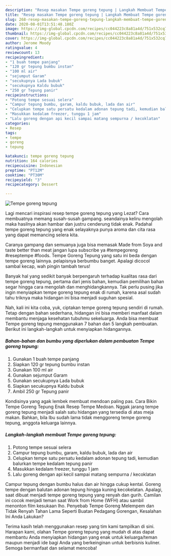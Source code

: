```yaml
---
description: "Resep masakan Tempe goreng tepung | Langkah Membuat Tempe goreng tepung Yang Bikin Ngiler"
title: "Resep masakan Tempe goreng tepung | Langkah Membuat Tempe goreng tepung Yang Bikin Ngiler"
slug: 268-resep-masakan-tempe-goreng-tepung-langkah-membuat-tempe-goreng-tepung-yang-bikin-ngiler
date: 2020-08-01T13:51:48.180Z
image: https://img-global.cpcdn.com/recipes/cc044223c8a81a4d/751x532cq70/tempe-goreng-tepung-foto-resep-utama.jpg
thumbnail: https://img-global.cpcdn.com/recipes/cc044223c8a81a4d/751x532cq70/tempe-goreng-tepung-foto-resep-utama.jpg
cover: https://img-global.cpcdn.com/recipes/cc044223c8a81a4d/751x532cq70/tempe-goreng-tepung-foto-resep-utama.jpg
author: Jerome Moody
ratingvalue: 4
reviewcount: 13
recipeingredient:
- "1 buah tempe panjang"
- "120 gr tepung bumbu instan"
- "100 ml air"
- "sejumput Garam"
- "secukupnya Lada bubuk"
- "secukupnya Kaldu bubuk"
- "250 gr Tepung panir"
recipeinstructions:
- "Potong tempe sesuai selera"
- "Campur tepung bumbu, garam, kaldu bubuk, lada dan air"
- "Celupkan tempe satu persatu kedalam adonan tepung tadi, kemudian balurkan tempe kedalam tepung panir"
- "Masukkan kedalam freezer, tunggu 1 jam"
- "Lalu goreng dengan api kecil sampai matang sempurna / kecoklatan"
categories:
- Resep
tags:
- tempe
- goreng
- tepung

katakunci: tempe goreng tepung 
nutrition: 164 calories
recipecuisine: Indonesian
preptime: "PT12M"
cooktime: "PT30M"
recipeyield: "3"
recipecategory: Dessert

---
```



![Tempe goreng tepung](https://img-global.cpcdn.com/recipes/cc044223c8a81a4d/751x532cq70/tempe-goreng-tepung-foto-resep-utama.jpg)

Lagi mencari inspirasi resep tempe goreng tepung yang Lezat? Cara membuatnya memang susah-susah gampang. seandainya keliru mengolah maka hasilnya akan hambar dan justru cenderung tidak enak. Padahal tempe goreng tepung yang enak selayaknya punya aroma dan cita rasa yang dapat memancing selera kita.

Caranya gampang dan semuanya juga bisa memasak Made from Soya and taste better than meat jangan lupa subscribe ya #tempegoreng #reseptempe #foods. Tempe Goreng Tepung yang satu ini beda dengan tempe goreng lainnya. pelapisnya berbumbu banget. Apalagi dicocol sambal kecap, wah pingin tambah terus!

Banyak hal yang sedikit banyak berpengaruh terhadap kualitas rasa dari tempe goreng tepung, pertama dari jenis bahan, kemudian pemilihan bahan segar hingga cara mengolah dan menghidangkannya. Tak perlu pusing jika ingin menyiapkan tempe goreng tepung enak di rumah, karena asal sudah tahu triknya maka hidangan ini bisa menjadi suguhan spesial.


Nah, kali ini kita coba, yuk, ciptakan tempe goreng tepung sendiri di rumah. Tetap dengan bahan sederhana, hidangan ini bisa memberi manfaat dalam membantu menjaga kesehatan tubuhmu sekeluarga. Anda bisa membuat Tempe goreng tepung menggunakan 7 bahan dan 5 langkah pembuatan. Berikut ini langkah-langkah untuk menyiapkan hidangannya.

<!--inarticleads1-->

##### Bahan-bahan dan bumbu yang diperlukan dalam pembuatan Tempe goreng tepung:

1. Gunakan 1 buah tempe panjang
1. Siapkan 120 gr tepung bumbu instan
1. Gunakan 100 ml air
1. Gunakan sejumput Garam
1. Gunakan secukupnya Lada bubuk
1. Siapkan secukupnya Kaldu bubuk
1. Ambil 250 gr Tepung panir


Kondisinya yang agak lembek membuat mendoan paling pas. Cara Bikin Tempe Goreng Tepung Enak Resep Tempe Medoan. Nggak jarang tempe goreng tepung menjadi salah satu hidangan yang tersedia di atas meja makan. Bahkan, bila Ibu sudah lama tidak menggoreng tempe goreng tepung, anggota keluarga lainnya. 

<!--inarticleads2-->

##### Langkah-langkah membuat Tempe goreng tepung:

1. Potong tempe sesuai selera
1. Campur tepung bumbu, garam, kaldu bubuk, lada dan air
1. Celupkan tempe satu persatu kedalam adonan tepung tadi, kemudian balurkan tempe kedalam tepung panir
1. Masukkan kedalam freezer, tunggu 1 jam
1. Lalu goreng dengan api kecil sampai matang sempurna / kecoklatan


Campur tepung dengan bumbu halus dan air hingga cukup kental. Goreng tempe dengan balutan adonan tepung hingga kuning kecokelatan. Apalagi, saat dibuat menjadi tempe goreng tepung yang renyah dan gurih. Camilan ini cocok menjadi teman saat Work from Home (WFH) atau sambil menonton film kesukaan lho. Penyebab Tempe Goreng Melempem dan Tidak Renyah Tahan Lama Seperti Buatan Pedagang Gorengan, Kesalahan Ini Anda Lakukan? 

Terima kasih telah menggunakan resep yang tim kami tampilkan di sini. Harapan kami, olahan Tempe goreng tepung yang mudah di atas dapat membantu Anda menyiapkan hidangan yang enak untuk keluarga/teman maupun menjadi ide bagi Anda yang berkeinginan untuk berbisnis kuliner. Semoga bermanfaat dan selamat mencoba!
